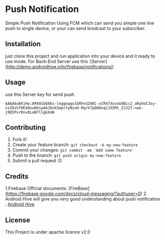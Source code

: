 # Push Notification

Simple Push Notification Using FCM which  can send you simple one line push to single device, or your can send brodcast to your subscriber.

## Installation

just clone this project and run application into your device and it ready to use mode.
For Back-End Server use this :[Server] (http://demo.androidhive.info/firebase/notifications/)

## Usage

use this Server key for send push

`AAAA6uKKjHw:APA91bG66s-leggoqqo1GRhnS2GKC-xCR47XxvoUdBic2_aRaVoC3sy-ss2DzSfHE4Oou0hnyA4JbnkSmpcYyNzuH-RqrV7pO8Onq1JOZMt_ZJJZI-nwk-j9Q5PvrRnv0LoN7llgkXoN`

## Contributing

1. Fork it!
2. Create your feature branch: `git checkout -b my-new-feature`
3. Commit your changes: `git commit -am 'Add some feature'`
4. Push to the branch: `git push origin my-new-feature`
5. Submit a pull request :D

## Credits

1.Firebase Official documents: [FireBase] (https://firebase.google.com/docs/cloud-messaging/?authuser=0)
2. Android Hive will give you very good understanding about push notification : [Android Hive](https://www.androidhive.info/2012/10/android-push-notifications-using-google-cloud-messaging-gcm-php-and-mysql/)


## License

This Project is under apache licence v2.0

